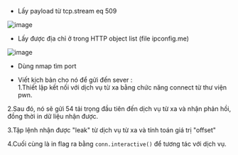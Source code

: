 + Lấy payload từ tcp.stream eq 509
  
![image](https://github.com/KMANVK/imaginary_ctf_2023/assets/94669750/698f298b-6b22-4d38-a340-7686dd457e24)

+ Lấy  được địa chỉ ở trong HTTP object list (file ipconfig.me)

![image](https://github.com/KMANVK/imaginary_ctf_2023/assets/94669750/ffd1d8ea-e46d-47b1-93c5-a2c55ff7390c)

+ Dùng nmap tìm port


+ Viết kịch bản cho nó để gửi đến sever :  
1.Thiết lập kết nối với dịch vụ từ xa bằng chức năng connect từ thư viện pwn.
  
2.Sau đó, nó sẽ gửi 54 tải trọng đầu tiên đến dịch vụ từ xa và nhận phản hồi, đồng thời in dữ liệu nhận được.

3.Tập lệnh nhận được "leak" từ dịch vụ từ xa và tính toán giá trị "offset"

4.Cuối cùng là in flag ra bằng `conn.interactive()` để tương tác với dịch vụ.
